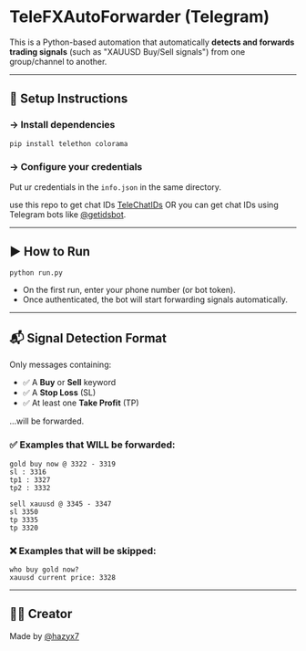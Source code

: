 # TeleFXAutoForwarder (Telegram)

This is a Python-based automation that automatically **detects and forwards trading signals** (such as "XAUUSD Buy/Sell signals") from one group/channel to another.

---

## 🚀 Setup Instructions

### -> Install dependencies
```bash
pip install telethon colorama
```

### -> Configure your credentials

Put ur credentials in the `info.json` in the same directory.

use this repo to get chat IDs [TeleChatIDs](https://github.com/hazyx7/TeleChatIDs)
OR
you can get chat IDs using Telegram bots like [@getidsbot](https://t.me/getidsbot).

---

## ▶️ How to Run

```bash
python run.py
```

- On the first run, enter your phone number (or bot token).
- Once authenticated, the bot will start forwarding signals automatically.

---

## 📬 Signal Detection Format

Only messages containing:

- ✅ A **Buy** or **Sell** keyword
- ✅ A **Stop Loss** (SL)
- ✅ At least one **Take Profit** (TP)

…will be forwarded.

### ✅ Examples that WILL be forwarded:

```
gold buy now @ 3322 - 3319
sl : 3316
tp1 : 3327
tp2 : 3332
```

```
sell xauusd @ 3345 - 3347
sl 3350
tp 3335
tp 3320
```

### ❌ Examples that will be skipped:

```
who buy gold now?
xauusd current price: 3328
```

---

## 🧑‍💻 Creator

Made by [@hazyx7](https://t.me/hazyx7)
